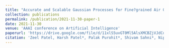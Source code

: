 ```yaml
---
title: "Accurate and Scalable Gaussian Processes for Fine?grained Air Quality Inference"
collection: publications
permalink: /publication/2021-11-30-paper-1
date: 2021-11-30
venue: 'AAAI conference on Artificial Intelligence'
paperurl: 'https://drive.google.com/file/d/11xlS5uvGT0Ml5AlsXMCBZjVJdCdxJwOf/view?usp=sharing'
citation: 'Zeel Patel, Harsh Patel*, Palak Purohit*, Shivam Sahni*, Nipun Batra. Accurate and Scalable Gaussian Processes for Fine-grained Air Quality Inference.&quot; Thirty-Sixth Association for the Advancement of Artificial Intelligence (AAAI) Conference [AAAI 2022].'
---
```

